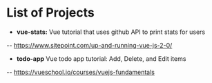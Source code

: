 # List of Projects
- **vue-stats:** Vue tutorial that uses github API to print stats for users

-- https://www.sitepoint.com/up-and-running-vue-js-2-0/

- **todo-app** Vue todo app tutorial: Add, Delete, and Edit items

-- https://vueschool.io/courses/vuejs-fundamentals